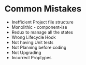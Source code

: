 # Common Mistakes #

- Inefficient Project file structure
- Monolithic - component-ise
- Redux to manage all the states
- Wrong Lifecycle Hook
- Not having Unit tests
- Not Planning before coding
- Not Upgrading
- Incorrect Proptypes
